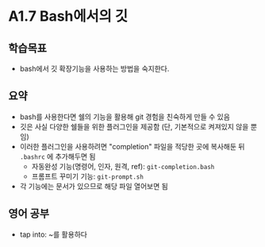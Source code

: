 # A1.7 Bash에서의 깃

## 학습목표
- bash에서 깃 확장기능을 사용하는 방법을 숙지한다.

## 요약
- bash를 사용한다면 쉘의 기능을 활용해 git 경험을 친숙하게 만들 수 있음
- 깃은 사실 다양한 쉘들을 위한 플러그인을 제공함 (단, 기본적으로 켜져있지 않을 뿐임)
- 이러한 플러그인을 사용하려면 "completion" 파일을 적당한 곳에 복사해둔 뒤 `.bashrc` 에 추가해두면 됨
   - 자동완성 기능(명령어, 인자, 원격, ref): `git-completion.bash`
   - 프롬프트 꾸미기 기능: `git-prompt.sh`
- 각 기능에는 문서가 있으므로 해당 파일 열어보면 됨

## 영어 공부
- tap into: ~를 활용하다
